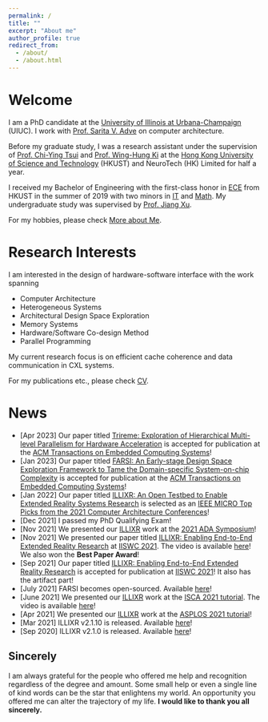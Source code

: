```yaml
---
permalink: /
title: ""
excerpt: "About me"
author_profile: true
redirect_from: 
  - /about/
  - /about.html
---
```


Welcome
======
I am a PhD candidate at the [University of Illinois at Urbana-Champaign](https://illinois.edu/) (UIUC). I work with [Prof. Sarita V. Adve](http://sadve.cs.illinois.edu/) on computer architecture.

Before my graduate study, I was a research assistant under the supervision of [Prof. Chi-Ying Tsui](https://sites.google.com/view/vlsi-lab-hkust/people/tsui-chi-ying) and [Prof. Wing-Hung Ki](https://eeki.home.ece.ust.hk/) at the [Hong Kong University of Science and Technology](https://hkust.edu.hk/home) (HKUST) and NeuroTech (HK) Limited for half a year.

I received my Bachelor of Engineering with the first-class honor in [ECE](https://ece.hkust.edu.hk/) from HKUST in the summer of 2019 with two minors in [IT](https://www.cse.ust.hk/) and [Math](http://www.math.ust.hk/). My undergraduate study was supervised by [Prof. Jiang Xu](https://eexu.home.ece.ust.hk/). <!-- when working on the hardware/software co-design method and [Prof. Ling Shi](https://eesling.home.ece.ust.hk/) when working on the control systems.-->

For my hobbies, please check [More about Me](/moreAboutMe/).

Research Interests
======
I am interested in the design of hardware-software interface with the work spanning
* Computer Architecture
* Heterogeneous Systems
* Architectural Design Space Exploration
* Memory Systems
* Hardware/Software Co-design Method
* Parallel Programming

My current research focus is on efficient cache coherence and data communication in CXL systems.

For my publications etc., please check [CV](/cv).

News
======
* [Apr 2023] Our paper titled [Trireme: Exploration of Hierarchical Multi-level Parallelism for Hardware Acceleration](https://dl.acm.org/doi/full/10.1145/3580394) is accepted for publication at the [ACM Transactions on Embedded Computing Systems](https://dl.acm.org/journal/tecs)!
* [Jan 2023] Our paper titled [FARSI: An Early-stage Design Space Exploration Framework to Tame the Domain-specific System-on-chip Complexity](https://dl.acm.org/doi/abs/10.1145/3544016) is accepted for publication at the [ACM Transactions on Embedded Computing Systems](https://dl.acm.org/journal/tecs)!
* [Jan 2022] Our paper titled [ILLIXR: An Open Testbed to Enable Extended Reality Systems Research](https://ieeexplore.ieee.org/abstract/document/9741292) is selected as an [IEEE MICRO Top Picks from the 2021 Computer Architecture Conferences](https://ieeexplore.ieee.org/ielx7/40/9810878/09810889.pdf?tp=&arnumber=9810889&isnumber=9810878&ref=aHR0cHM6Ly93d3cubGlua2VkaW4uY29tLw==)!
* [Dec 2021] I passed my PhD Qualifying Exam!
* [Nov 2021] We presented our [ILLIXR](http://illixr.org/) work at the [2021 ADA Symposium](https://adacenter.org/fallsymposium2021)!
* [Nov 2021] We presented our paper titled [ILLIXR: Enabling End-to-End Extended Reality Research](http://rsim.cs.illinois.edu/Pubs/IISWC_2021_ILLIXR.pdf) at [IISWC 2021](http://www.iiswc.org/iiswc2021/index.html). The video is available [here](https://www.youtube.com/watch?v=xJffy3TPTFE&list=PL2-k5PdgEJAm-kl4dLZs0oLdQX-jdvu9o&index=1&t=357s&ab_channel=ieeeComputerSociety)! We also won the __Best Paper Award__!
* [Sep 2021] Our paper titled [ILLIXR: Enabling End-to-End Extended Reality Research](http://rsim.cs.illinois.edu/Pubs/IISWC_2021_ILLIXR.pdf) is accepted for publication at [IISWC 2021](http://www.iiswc.org/iiswc2021/index.html)! It also has the artifact part!
* [July 2021] FARSI becomes open-sourced. Available [here](https://github.com/facebookresearch/Project_FARSI)!
* [June 2021] We presented our [ILLIXR](http://illixr.org/) work at the [ISCA 2021 tutorial](https://illixr.org/about/news/isca-2021-tutorial). The video is available [here](https://www.youtube.com/watch?v=CdP99PO5pRU&list=PL2-k5PdgEJAm-kl4dLZs0oLdQX-jdvu9o&index=2&ab_channel=SaritaAdve%27sResearchGroup)!
* [Apr 2021] We presented our [ILLIXR](http://illixr.org/) work at the [ASPLOS 2021 tutorial](https://asplos-conference.org/2021/index.html%3Fp=2278.html#illixr)!
* [Mar 2021] ILLIXR v2.1.10 is released. Available [here](https://github.com/ILLIXR/ILLIXR/releases/tag/v2.1.10)!
* [Sep 2020] ILLIXR v2.1.0 is released. Available [here](https://github.com/ILLIXR/ILLIXR/releases/tag/v2.1.0)!

Sincerely
------
I am always grateful for the people who offered me help and recognition regardless of the degree and amount. Some small help or even a single line of kind words can be the star that enlightens my world. An opportunity you offered me can alter the trajectory of my life. __I would like to thank you all sincerely.__

<script type='text/javascript' id='clustrmaps' src='//cdn.clustrmaps.com/map_v2.js?cl=ffffff&w=a&t=tt&d=GB3aoqCR3YePMP0ZOTyIZ1qNAVLQncjZJ4kRG2I98os'></script>
